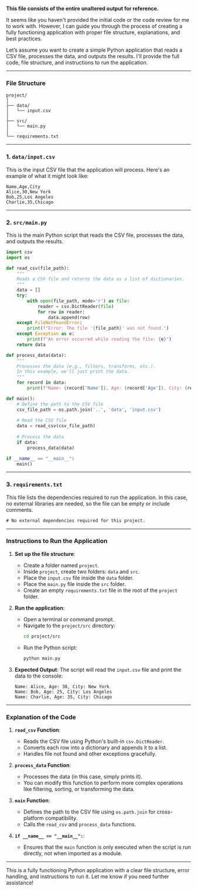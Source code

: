 **This file consists of the entire unaltered output for reference.**

It seems like you haven't provided the initial code or the code review for me to work with. However, I can guide you through the process of creating a fully functioning application with proper file structure, explanations, and best practices. 

Let’s assume you want to create a simple Python application that reads a CSV file, processes the data, and outputs the results. I'll provide the full code, file structure, and instructions to run the application.

---

### File Structure
```
project/
│
├── data/
│   └── input.csv
│
├── src/
│   └── main.py
│
└── requirements.txt
```

---

### 1. `data/input.csv`
This is the input CSV file that the application will process. Here's an example of what it might look like:
```csv
Name,Age,City
Alice,30,New York
Bob,25,Los Angeles
Charlie,35,Chicago
```

---

### 2. `src/main.py`
This is the main Python script that reads the CSV file, processes the data, and outputs the results.

```python
import csv
import os

def read_csv(file_path):
    """
    Reads a CSV file and returns the data as a list of dictionaries.
    """
    data = []
    try:
        with open(file_path, mode='r') as file:
            reader = csv.DictReader(file)
            for row in reader:
                data.append(row)
    except FileNotFoundError:
        print(f"Error: The file '{file_path}' was not found.")
    except Exception as e:
        print(f"An error occurred while reading the file: {e}")
    return data

def process_data(data):
    """
    Processes the data (e.g., filters, transforms, etc.).
    In this example, we'll just print the data.
    """
    for record in data:
        print(f"Name: {record['Name']}, Age: {record['Age']}, City: {record['City']}")

def main():
    # Define the path to the CSV file
    csv_file_path = os.path.join('..', 'data', 'input.csv')
    
    # Read the CSV file
    data = read_csv(csv_file_path)
    
    # Process the data
    if data:
        process_data(data)

if __name__ == "__main__":
    main()
```

---

### 3. `requirements.txt`
This file lists the dependencies required to run the application. In this case, no external libraries are needed, so the file can be empty or include comments.

```txt
# No external dependencies required for this project.
```

---

### Instructions to Run the Application

1. **Set up the file structure**:
   - Create a folder named `project`.
   - Inside `project`, create two folders: `data` and `src`.
   - Place the `input.csv` file inside the `data` folder.
   - Place the `main.py` file inside the `src` folder.
   - Create an empty `requirements.txt` file in the root of the `project` folder.

2. **Run the application**:
   - Open a terminal or command prompt.
   - Navigate to the `project/src` directory:
     ```bash
     cd project/src
     ```
   - Run the Python script:
     ```bash
     python main.py
     ```

3. **Expected Output**:
   The script will read the `input.csv` file and print the data to the console:
   ```
   Name: Alice, Age: 30, City: New York
   Name: Bob, Age: 25, City: Los Angeles
   Name: Charlie, Age: 35, City: Chicago
   ```

---

### Explanation of the Code

1. **`read_csv` Function**:
   - Reads the CSV file using Python's built-in `csv.DictReader`.
   - Converts each row into a dictionary and appends it to a list.
   - Handles file not found and other exceptions gracefully.

2. **`process_data` Function**:
   - Processes the data (in this case, simply prints it).
   - You can modify this function to perform more complex operations like filtering, sorting, or transforming the data.

3. **`main` Function**:
   - Defines the path to the CSV file using `os.path.join` for cross-platform compatibility.
   - Calls the `read_csv` and `process_data` functions.

4. **`if __name__ == "__main__":`**:
   - Ensures that the `main` function is only executed when the script is run directly, not when imported as a module.

---

This is a fully functioning Python application with a clear file structure, error handling, and instructions to run it. Let me know if you need further assistance!